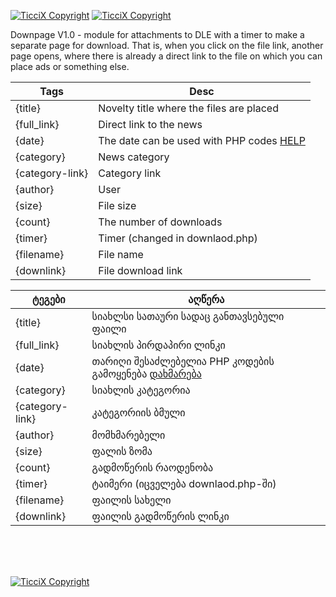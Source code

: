 
[![TicciX Copyright](https://i.imgur.com/7S2IFBc.png)](https://github.com/Ticcix/) [![TicciX Copyright](https://camo.githubusercontent.com/4e46825f5519748c0efc0f74e7227de0579ce4c6/68747470733a2f2f692e696d6775722e636f6d2f4f77594b6f56622e706e67)](https://ticcix.github.io/download_page/)



Downpage V1.0 - module for attachments to DLE with a timer to make a separate page for download. That is, when you click on the file link, another page opens, where there is already a direct link to the file on which you can place ads or something else. </br>

| Tags| Desc |
| ------ | ------ |
|{title} |Novelty title where the files are placed|
|{full_link}| Direct link to the news|
|{date}| The date can be used with PHP codes [HELP](https://www.php.net/manual/en/function.date.php)|
|{category}| News category|
|{category-link}| Category link|
|{author}| User|
|{size}| File size|
|{count}| The number of downloads|
|{timer}| Timer (changed in downlaod.php)|
|{filename}| File name|
|{downlink}| File download link|

| ტეგები| აღწერა |
| ------ | ------ |
|{title} |სიახლსი სათაური სადაც განთავსებული ფაილი|
|{full_link}| სიახლის პირდაპირი ლინკი|
|{date} |თარიღი შესაძლებელია PHP კოდების გამოყენება [დახმარება](https://www.php.net/manual/en/function.date.php)|
|{category} |სიახლის კატეგორია|
|{category-link} |კატეგორიის ბმული|
|{author}| მომხმარებელი|
|{size} |ფალის ზომა|
|{count} |გადმოწერის რაოდენობა|
|{timer} |ტაიმერი (იცველება downlaod.php-ში)|
|{filename} |ფაილის სახელი|
|{downlink}| ფაილის გადმოწერის ლინკი|
</br>
</br>
</br>

[![TicciX Copyright](https://camo.githubusercontent.com/4e46825f5519748c0efc0f74e7227de0579ce4c6/68747470733a2f2f692e696d6775722e636f6d2f4f77594b6f56622e706e67)](https://ticcix.github.io/download_page/)
